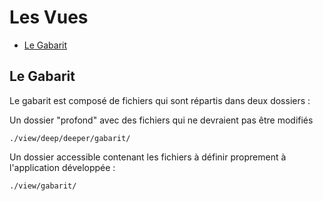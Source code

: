 # Les Vues

* [Le Gabarit](#le_gabarit)


<a name='le_gabarit'></a>

## Le Gabarit

Le gabarit est composé de fichiers qui sont répartis dans deux dossiers :

Un dossier "profond" avec des fichiers qui ne devraient pas être modifiés

    ./view/deep/deeper/gabarit/

Un dossier accessible contenant les fichiers à définir proprement à l'application développée :

    ./view/gabarit/
